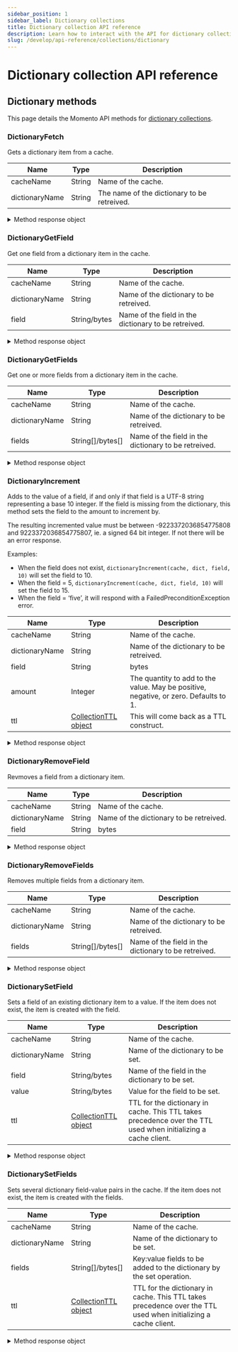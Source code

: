 ```yaml
---
sidebar_position: 1
sidebar_label: Dictionary collections
title: Dictionary collection API reference
description: Learn how to interact with the API for dictionary collection data types in Momento Serverless Cache.
slug: /develop/api-reference/collections/dictionary
---
```


# Dictionary collection API reference

## Dictionary methods
This page details the Momento API methods for [dictionary collections](./../datatypes.md#dictionary-collections).

### DictionaryFetch

Gets a dictionary item from a cache.

| Name            | Type   | Description                                   |
| --------------- | ------ | --------------------------------------------- |
| cacheName       | String | Name of the cache.                            |
| dictionaryName  | String | The name of the dictionary to be retreived. |

<details>
  <summary>Method response object</summary>

The response object for DictionaryFetch returns three possible options, a cache hit, miss, or an error.

* Cache hit
    - `valueDictionaryBytesBytes()`: Map<Bytes, Bytes>
    - `valueDictionaryStringString()`: Map<String, String>
    - `valueDictionaryStringBytes()`: Map<String, Bytes>
    - `valueDictionaryBytesString()`: Map<Bytes, String>
    - `toString()`: string - displays the key/value pairs, truncated.
* Cache miss
* Cache error

See [response objects](./response-objects.md) for specific information.

</details>

### DictionaryGetField
Get one field from a dictionary item in the cache.

| Name            | Type         | Description                                   |
| --------------- | ------------ | --------------------------------------------- |
| cacheName       | String       | Name of the cache.                            |
| dictionaryName  | String       | Name of the dictionary to be retreived. |
| field           | String/bytes | Name of the field in the dictionary to be retreived. |

<details>
  <summary>Method response object</summary>

* Cache hit
    - `fieldString()`: string
    - `fieldBytes()`: bytes
    - `valueString()`: string
    - `valueBytes()`: bytes

* Cache miss
    - `fieldString()`: string
    - `fieldBytes()`: bytes

* Cache error
    - `fieldString()`: string
    - `fieldBytes()`: bytes

See [response objects](./response-objects.md) for specific information.

</details>

### DictionaryGetFields
Get one or more fields from a dictionary item in the cache.

| Name            | Type         | Description                                   |
| --------------- | ------------ | --------------------------------------------- |
| cacheName       | String       | Name of the cache.                            |
| dictionaryName  | String       | Name of the dictionary to be retreived. |
| fields          | String[]/bytes[] | Name of the field in the dictionary to be retreived. |

<details>
  <summary>Method response object</summary>

* Success
    - `value()`: integer - the new value after incrementing
    - `toString()`: string - displays the value()
* Error

See [response objects](./response-objects.md) for specific information.

</details>

### DictionaryIncrement
Adds to the value of a field, if and only if that field is a UTF-8 string representing a base 10 integer. If the field is missing from the dictionary, this method sets the field to the amount to increment by.

The resulting incremented value must be between -9223372036854775808 and 9223372036854775807, ie. a signed 64 bit integer. If not there will be an error response.

Examples:

- When the field does not exist, `dictionaryIncrement(cache, dict, field, 10)` will set the field to 10.
- When the field = 5, `dictionaryIncrement(cache, dict, field, 10)` will set the field to 15.
- When the field = ‘five’, it will respond with a FailedPreconditionException error.

| Name            | Type         | Description                                   |
| --------------- | ------------ | --------------------------------------------- |
| cacheName       | String       | Name of the cache.                            |
| dictionaryName  | String       | Name of the dictionary to be retreived. |
| field           | String|bytes | Name of the field in the dictionary to be retreived. |
| amount          | Integer | The quantity to add to the value. May be positive, negative, or zero. Defaults to 1. |
| ttl          | [CollectionTTL object](./collection-ttl.md) | This will come back as a TTL construct. |

<details>
  <summary>Method response object</summary>

* Success
    - `value()`: integer - the new value after incrementing
    - `toString()`: string - displays the value()
* Error

See [response objects](./response-objects.md) for specific information.

</details>

### DictionaryRemoveField

Revmoves a field from a dictionary item.

| Name            | Type         | Description                                   |
| --------------- | ------------ | --------------------------------------------- |
| cacheName       | String       | Name of the cache.                            |
| dictionaryName  | String       | Name of the dictionary to be retreived. |
| field          | String|bytes | Name of the field in the dictionary to be retreived. |

<details>
  <summary>Method response object</summary>

* Success
* Error

See [response objects](./response-objects.md) for specific information.

</details>

### DictionaryRemoveFields
Removes multiple fields from a dictionary item.

| Name            | Type         | Description                                   |
| --------------- | ------------ | --------------------------------------------- |
| cacheName       | String       | Name of the cache.                            |
| dictionaryName  | String       | Name of the dictionary to be retreived. |
| fields          | String[]/bytes[] | Name of the field in the dictionary to be retreived. |

<details>
  <summary>Method response object</summary>

* Success
* Error

See [response objects](./response-objects.md) for specific information.

</details>

### DictionarySetField
Sets a field of an existing dictionary item to a value. If the item does not exist, the item is created with the field.

| Name            | Type         | Description                                   |
| --------------- | ------------ | --------------------------------------------- |
| cacheName       | String       | Name of the cache.                            |
| dictionaryName  | String       | Name of the dictionary to be set. |
| field          | String/bytes | Name of the field in the dictionary to be set. |
| value          | String/bytes | Value for the field to be set. |
| ttl          | [CollectionTTL object](./collection-ttl.md) | TTL for the dictionary in cache. This TTL takes precedence over the TTL used when initializing a cache client. |

<details>
  <summary>Method response object</summary>

* Success
* Error

See [response objects](./response-objects.md) for specific information.

</details>

### DictionarySetFields
Sets several dictionary field-value pairs in the cache. If the item does not exist, the item is created with the fields.

| Name            | Type         | Description                                   |
| --------------- | ------------ | --------------------------------------------- |
| cacheName       | String       | Name of the cache.                            |
| dictionaryName  | String       | Name of the dictionary to be set. |
| fields          | String[]/bytes[] | Key:value fields to be added to the dictionary by the set operation. |
| ttl          | [CollectionTTL object](./collection-ttl.md) | TTL for the dictionary in cache. This TTL takes precedence over the TTL used when initializing a cache client. |

<details>
  <summary>Method response object</summary>

* Success
* Error

See [response objects](./response-objects.md) for specific information.

</details>